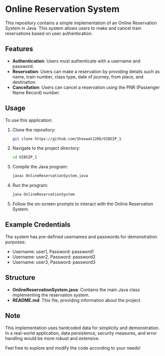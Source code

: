 # Online Reservation System

This repository contains a simple implementation of an Online Reservation System in Java. This system allows users to make and cancel train reservations based on user authentication.

## Features

- **Authentication**: Users must authenticate with a username and password.
- **Reservation**: Users can make a reservation by providing details such as name, train number, class type, date of journey, from place, and destination.
- **Cancellation**: Users can cancel a reservation using the PNR (Passenger Name Record) number.

## Usage

To use this application:

1. Clone the repository:
   ```bash
   git clone https://github.com/Shaswat2208/OIBSIP_1
   ```

2. Navigate to the project directory:
   ```bash
   cd OIBSIP_1
   ```

3. Compile the Java program:
   ```bash
   javac OnlineReservationSystem.java
   ```

4. Run the program:
   ```bash
   java OnlineReservationSystem
   ```

5. Follow the on-screen prompts to interact with the Online Reservation System.

## Example Credentials

The system has pre-defined usernames and passwords for demonstration purposes:

- Username: user1, Password: password1
- Username: user2, Password: password2
- Username: user3, Password: password3

## Structure

- **OnlineReservationSystem.java**: Contains the main Java class implementing the reservation system.
- **README.md**: This file, providing information about the project.

## Note

This implementation uses hardcoded data for simplicity and demonstration. In a real-world application, data persistence, security measures, and error handling would be more robust and extensive.

Feel free to explore and modify the code according to your needs!
